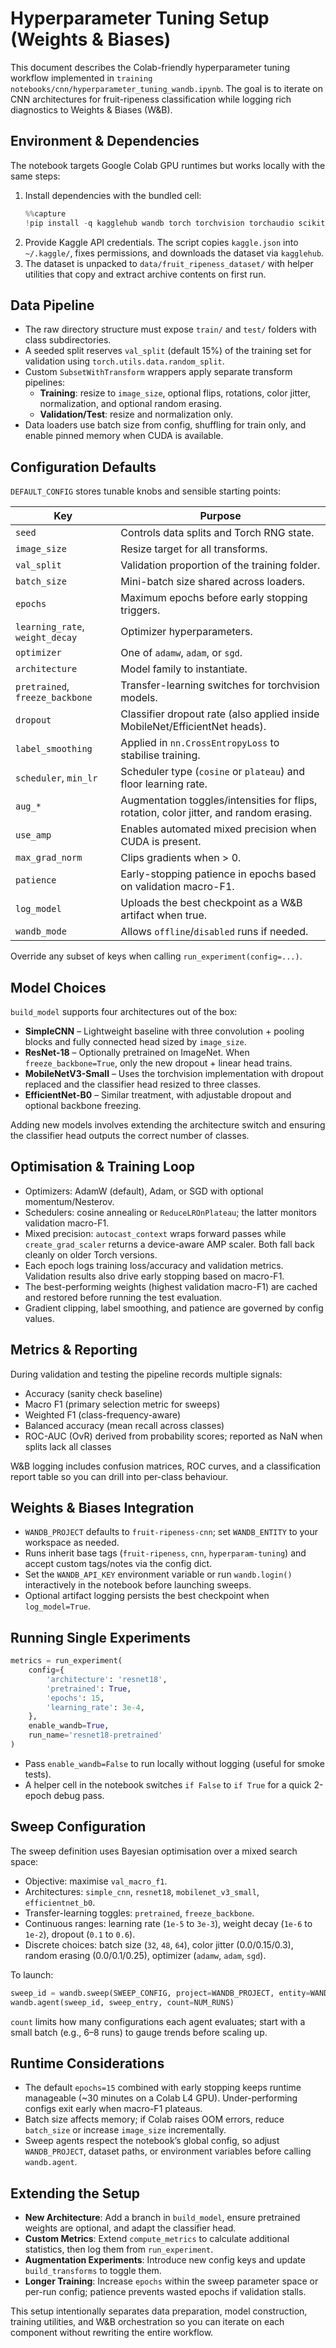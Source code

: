 # Hyperparameter Tuning Setup (Weights & Biases)

This document describes the Colab-friendly hyperparameter tuning workflow implemented in `training notebooks/cnn/hyperparameter_tuning_wandb.ipynb`. The goal is to iterate on CNN architectures for fruit-ripeness classification while logging rich diagnostics to Weights & Biases (W&B).

## Environment & Dependencies

The notebook targets Google Colab GPU runtimes but works locally with the same steps:

1. Install dependencies with the bundled cell:
   ```python
   %%capture
   !pip install -q kagglehub wandb torch torchvision torchaudio scikit-learn tqdm
   ```
2. Provide Kaggle API credentials. The script copies `kaggle.json` into `~/.kaggle/`, fixes permissions, and downloads the dataset via `kagglehub`.
3. The dataset is unpacked to `data/fruit_ripeness_dataset/` with helper utilities that copy and extract archive contents on first run.

## Data Pipeline

- The raw directory structure must expose `train/` and `test/` folders with class subdirectories.
- A seeded split reserves `val_split` (default 15%) of the training set for validation using `torch.utils.data.random_split`.
- Custom `SubsetWithTransform` wrappers apply separate transform pipelines:
  - **Training**: resize to `image_size`, optional flips, rotations, color jitter, normalization, and optional random erasing.
  - **Validation/Test**: resize and normalization only.
- Data loaders use batch size from config, shuffling for train only, and enable pinned memory when CUDA is available.

## Configuration Defaults

`DEFAULT_CONFIG` stores tunable knobs and sensible starting points:

| Key | Purpose |
| --- | --- |
| `seed` | Controls data splits and Torch RNG state. |
| `image_size` | Resize target for all transforms. |
| `val_split` | Validation proportion of the training folder. |
| `batch_size` | Mini-batch size shared across loaders. |
| `epochs` | Maximum epochs before early stopping triggers. |
| `learning_rate`, `weight_decay` | Optimizer hyperparameters. |
| `optimizer` | One of `adamw`, `adam`, or `sgd`. |
| `architecture` | Model family to instantiate. |
| `pretrained`, `freeze_backbone` | Transfer-learning switches for torchvision models. |
| `dropout` | Classifier dropout rate (also applied inside MobileNet/EfficientNet heads). |
| `label_smoothing` | Applied in `nn.CrossEntropyLoss` to stabilise training. |
| `scheduler`, `min_lr` | Scheduler type (`cosine` or `plateau`) and floor learning rate. |
| `aug_*` | Augmentation toggles/intensities for flips, rotation, color jitter, and random erasing. |
| `use_amp` | Enables automated mixed precision when CUDA is present. |
| `max_grad_norm` | Clips gradients when > 0. |
| `patience` | Early-stopping patience in epochs based on validation macro-F1. |
| `log_model` | Uploads the best checkpoint as a W&B artifact when true. |
| `wandb_mode` | Allows `offline`/`disabled` runs if needed. |

Override any subset of keys when calling `run_experiment(config=...)`.

## Model Choices

`build_model` supports four architectures out of the box:

- **SimpleCNN** – Lightweight baseline with three convolution + pooling blocks and fully connected head sized by `image_size`.
- **ResNet-18** – Optionally pretrained on ImageNet. When `freeze_backbone=True`, only the new dropout + linear head trains.
- **MobileNetV3-Small** – Uses the torchvision implementation with dropout replaced and the classifier head resized to three classes.
- **EfficientNet-B0** – Similar treatment, with adjustable dropout and optional backbone freezing.

Adding new models involves extending the architecture switch and ensuring the classifier head outputs the correct number of classes.

## Optimisation & Training Loop

- Optimizers: AdamW (default), Adam, or SGD with optional momentum/Nesterov.
- Schedulers: cosine annealing or `ReduceLROnPlateau`; the latter monitors validation macro-F1.
- Mixed precision: `autocast_context` wraps forward passes while `create_grad_scaler` returns a device-aware AMP scaler. Both fall back cleanly on older Torch versions.
- Each epoch logs training loss/accuracy and validation metrics. Validation results also drive early stopping based on macro-F1.
- The best-performing weights (highest validation macro-F1) are cached and restored before running the test evaluation.
- Gradient clipping, label smoothing, and patience are governed by config values.

## Metrics & Reporting

During validation and testing the pipeline records multiple signals:

- Accuracy (sanity check baseline)
- Macro F1 (primary selection metric for sweeps)
- Weighted F1 (class-frequency-aware)
- Balanced accuracy (mean recall across classes)
- ROC-AUC (OvR) derived from probability scores; reported as NaN when splits lack all classes

W&B logging includes confusion matrices, ROC curves, and a classification report table so you can drill into per-class behaviour.

## Weights & Biases Integration

- `WANDB_PROJECT` defaults to `fruit-ripeness-cnn`; set `WANDB_ENTITY` to your workspace as needed.
- Runs inherit base tags (`fruit-ripeness`, `cnn`, `hyperparam-tuning`) and accept custom tags/notes via the config dict.
- Set the `WANDB_API_KEY` environment variable or run `wandb.login()` interactively in the notebook before launching sweeps.
- Optional artifact logging persists the best checkpoint when `log_model=True`.

## Running Single Experiments

```python
metrics = run_experiment(
    config={
        'architecture': 'resnet18',
        'pretrained': True,
        'epochs': 15,
        'learning_rate': 3e-4,
    },
    enable_wandb=True,
    run_name='resnet18-pretrained'
)
```

- Pass `enable_wandb=False` to run locally without logging (useful for smoke tests).
- A helper cell in the notebook switches `if False` to `if True` for a quick 2-epoch debug pass.

## Sweep Configuration

The sweep definition uses Bayesian optimisation over a mixed search space:

- Objective: maximise `val_macro_f1`.
- Architectures: `simple_cnn`, `resnet18`, `mobilenet_v3_small`, `efficientnet_b0`.
- Transfer-learning toggles: `pretrained`, `freeze_backbone`.
- Continuous ranges: learning rate (`1e-5` to `3e-3`), weight decay (`1e-6` to `1e-2`), dropout (`0.1` to `0.6`).
- Discrete choices: batch size (`32`, `48`, `64`), color jitter (0.0/0.15/0.3), random erasing (0.0/0.1/0.25), optimizer (`adamw`, `adam`, `sgd`).

To launch:

```python
sweep_id = wandb.sweep(SWEEP_CONFIG, project=WANDB_PROJECT, entity=WANDB_ENTITY)
wandb.agent(sweep_id, sweep_entry, count=NUM_RUNS)
```

`count` limits how many configurations each agent evaluates; start with a small batch (e.g., 6–8 runs) to gauge trends before scaling up.

## Runtime Considerations

- The default `epochs=15` combined with early stopping keeps runtime manageable (~30 minutes on a Colab L4 GPU). Under-performing configs exit early when macro-F1 plateaus.
- Batch size affects memory; if Colab raises OOM errors, reduce `batch_size` or increase `image_size` incrementally.
- Sweep agents respect the notebook’s global config, so adjust `WANDB_PROJECT`, dataset paths, or environment variables before calling `wandb.agent`.

## Extending the Setup

- **New Architecture**: Add a branch in `build_model`, ensure pretrained weights are optional, and adapt the classifier head.
- **Custom Metrics**: Extend `compute_metrics` to calculate additional statistics, then log them from `run_experiment`.
- **Augmentation Experiments**: Introduce new config keys and update `build_transforms` to toggle them.
- **Longer Training**: Increase `epochs` within the sweep parameter space or per-run config; patience prevents wasted epochs if validation stalls.

This setup intentionally separates data preparation, model construction, training utilities, and W&B orchestration so you can iterate on each component without rewriting the entire workflow.
